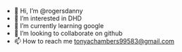 - 👋 Hi, I’m @rogersdanny
- 👀 I’m interested in DHD
- 🌱 I’m currently learning google
- 💞️ I’m looking to collaborate on github
- 📫 How to reach me tonyachambers99583@gmail.com

<!---
rogersdanny/rogersdanny is a ✨ special ✨ repository because its `README.md` (this file) appears on your GitHub profile.
You can click the Preview link to take a look at your changes.
--->
